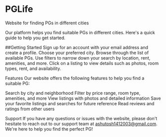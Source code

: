 # PGLife
Website for finding PGs in different cities

Our platform helps you find suitable PGs in different cities. Here's a quick guide to help you get started.

##Getting Started
Sign up for an account with your email address and create a profile.
Choose your preferred city.
Browse through the list of available PGs.
Use filters to narrow down your search by location, rent, amenities, and more.
Click on a listing to view details such as photos, room types, rent, and availability.

Features
Our website offers the following features to help you find a suitable PG:

Search by city and neighborhood
Filter by price range, room type, amenities, and more
View listings with photos and detailed information
Save your favorite listings and searches for future reference
Read reviews and ratings from other users

Support
If you have any questions or issues with the website, please don't hesitate to reach out to our support team at ashutosh1412003@gmail.com. We're here to help you find the perfect PG!
